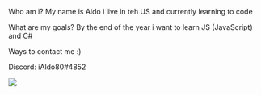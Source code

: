Who am i? My name is Aldo i live in teh US and currently learning to code




What are my goals? By the end of the year i want to learn JS (JavaScript) and C#




Ways to contact me :)

Discord: iAldo80#4852


<img align="center" src="https://camo.githubusercontent.com/f47895fb08cad60ad3756ea36f3a85754d33728558f1d37861727c379e349a30/68747470733a2f2f6769746875622d726561646d652d73746174732e76657263656c2e6170702f6170692f746f702d6c616e67732f3f757365726e616d653d67756179616269746161266c61796f75743d636f6d70616374267468656d653d7265616374" data-canonical-src="https://github-readme-stats.vercel.app/api/top-langs/?username=iAldo85&amp;layout=compact&amp;theme=react" style="max-width: 100%;">

